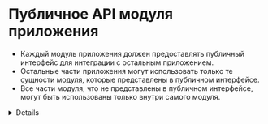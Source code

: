 # Публичное API модуля приложения

- Каждый модуль приложения должен предоставлять публичный интерфейс для интеграции с остальным приложением.
- Остальные части приложения могут использовать только те сущности модуля, которые представлены в публичном интерфейсе.
- Все части модуля, что не представлены в публичном интерфейсе, могут быть использованы только внутри самого модуля.

<details>
```sh
└── features/                        # 
  └── feature-name/                  # Внутренняя структура фичи
          ├── ui/                    #
          ├── model/                 #
          ├── {...}/                 #
          └── index.ts               # Энтрипоинт фичи с ее публичным API
```
```js
// index.ts
export { featureAction, featureStore } from './model';
export { FeatureView, FeatureAnotherView } from './ui';
```
```js

```
</details>

Публичный интерфейс должен быть:

1. Устойчив к изменениям внутренностей модуля.

<details>
    Плохо: перемещение или переименование этого компонента внутри фичи приведет к необходимости рефакторить импорты во всех местах использования компонента.
    ```diff
    - import { Form } from "features/auth-form/ui/form"
    ```
    Хорошо: интерфейс фичи не отображает её внутреннуюю структуру, внешние "пользователи" фичи не пострадают от перемещения или переименования компонента внутри фичи
    ```diff
    + import { AuthForm } from "features/auth-form"
    ```
</details>

2. Должен быть удобен для использования остальными частями приложения. 

<details>
    - Интерфейс модуля должен быть устойчив к возможным коллизиям имен
    Плохо:
    ```diff
    - import { Form, store } from "features/auth-form"
    - import { Form, store } from "features/post-form"
    ```
    Хорошо:
    ```diff
    + import { AuthForm, authFormStore } from "features/auth-form"
    + import { AuthForm, postFormStore } from "features/post-form"
    ```
</details>
